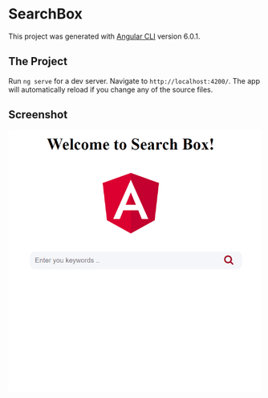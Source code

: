 # SearchBox

This project was generated with [Angular CLI](https://github.com/angular/angular-cli) version 6.0.1.

## The Project

Run `ng serve` for a dev server. Navigate to `http://localhost:4200/`. The app will automatically reload if you change any of the source files.

## Screenshot

![Searchbox](/search.gif)

